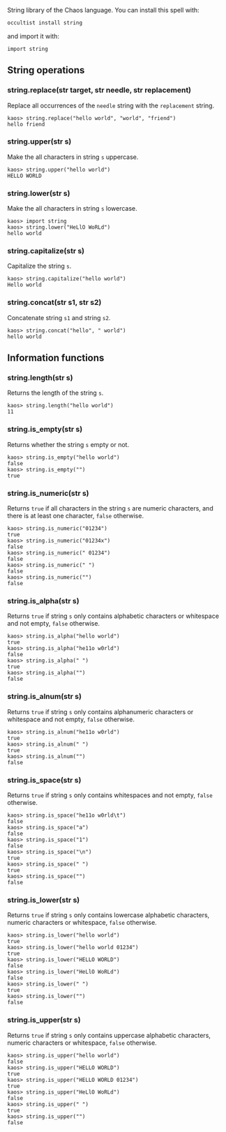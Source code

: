 String library of the Chaos language. You can install this spell with:

```bash
occultist install string
```

and import it with:

```chaos
import string
```

## String operations

### string.replace(str target, str needle, str replacement)

Replace all occurrences of the `needle` string with the `replacement` string.

```chaos
kaos> string.replace("hello world", "world", "friend")
hello friend
```

### string.upper(str s)

Make the all characters in string `s` uppercase.

```chaos
kaos> string.upper("hello world")
HELLO WORLD
```

### string.lower(str s)

Make the all characters in string `s` lowercase.

```chaos
kaos> import string
kaos> string.lower("HeLlO WoRLd")
hello world
```

### string.capitalize(str s)

Capitalize the string `s`.

```chaos
kaos> string.capitalize("hello world")
Hello world
```

### string.concat(str s1, str s2)

Concatenate string `s1` and string `s2`.

```chaos
kaos> string.concat("hello", " world")
hello world
```

## Information functions

### string.length(str s)

Returns the length of the string `s`.

```chaos
kaos> string.length("hello world")
11
```

### string.is_empty(str s)

Returns whether the string `s` empty or not.

```chaos
kaos> string.is_empty("hello world")
false
kaos> string.is_empty("")
true
```

### string.is_numeric(str s)

Returns `true` if all characters in the string `s` are numeric characters, and there is at least one character, `false` otherwise.

```chaos
kaos> string.is_numeric("01234")
true
kaos> string.is_numeric("01234x")
false
kaos> string.is_numeric(" 01234")
false
kaos> string.is_numeric(" ")
false
kaos> string.is_numeric("")
false
```

### string.is_alpha(str s)

Returns `true` if string `s` only contains alphabetic characters or whitespace and not empty, `false` otherwise.

```chaos
kaos> string.is_alpha("hello world")
true
kaos> string.is_alpha("he11o w0rld")
false
kaos> string.is_alpha(" ")
true
kaos> string.is_alpha("")
false
```

### string.is_alnum(str s)

Returns `true` if string `s` only contains alphanumeric characters or whitespace and not empty, `false` otherwise.

```chaos
kaos> string.is_alnum("he11o w0rld")
true
kaos> string.is_alnum(" ")
true
kaos> string.is_alnum("")
false
```

### string.is_space(str s)

Returns `true` if string `s` only contains whitespaces and not empty, `false` otherwise.

```chaos
kaos> string.is_space("he11o w0rld\t")
false
kaos> string.is_space("a")
false
kaos> string.is_space("1")
false
kaos> string.is_space("\n")
true
kaos> string.is_space(" ")
true
kaos> string.is_space("")
false
```

### string.is_lower(str s)

Returns `true` if string `s` only contains lowercase alphabetic characters, numeric characters or whitespace, `false` otherwise.

```chaos
kaos> string.is_lower("hello world")
true
kaos> string.is_lower("hello world 01234")
true
kaos> string.is_lower("HELLO WORLD")
false
kaos> string.is_lower("HeLlO WoRLd")
false
kaos> string.is_lower(" ")
true
kaos> string.is_lower("")
false
```

### string.is_upper(str s)

Returns `true` if string `s` only contains uppercase alphabetic characters, numeric characters or whitespace, `false` otherwise.

```chaos
kaos> string.is_upper("hello world")
false
kaos> string.is_upper("HELLO WORLD")
true
kaos> string.is_upper("HELLO WORLD 01234")
true
kaos> string.is_upper("HeLlO WoRLd")
false
kaos> string.is_upper(" ")
true
kaos> string.is_upper("")
false
```
